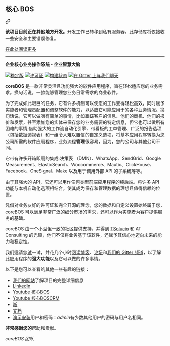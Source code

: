 <div class="Box-sc-g0xbh4-0 QkQOb js-snippet-clipboard-copy-unpositioned" data-hpc="true"><article class="markdown-body entry-content container-lg" itemprop="text"><div class="markdown-heading" dir="auto"><h1 tabindex="-1" class="heading-element" dir="auto" _msttexthash="5007301" _msthash="445">核心 BOS</h1><a id="user-content-corebos" class="anchor" aria-label="永久链接：coreBOS" href="#corebos" _mstaria-label="314405" _msthash="446"><svg class="octicon octicon-link" viewBox="0 0 16 16" version="1.1" width="16" height="16" aria-hidden="true"><path d="m7.775 3.275 1.25-1.25a3.5 3.5 0 1 1 4.95 4.95l-2.5 2.5a3.5 3.5 0 0 1-4.95 0 .751.751 0 0 1 .018-1.042.751.751 0 0 1 1.042-.018 1.998 1.998 0 0 0 2.83 0l2.5-2.5a2.002 2.002 0 0 0-2.83-2.83l-1.25 1.25a.751.751 0 0 1-1.042-.018.751.751 0 0 1-.018-1.042Zm-4.69 9.64a1.998 1.998 0 0 0 2.83 0l1.25-1.25a.751.751 0 0 1 1.042.018.751.751 0 0 1 .018 1.042l-1.25 1.25a3.5 3.5 0 1 1-4.95-4.95l2.5-2.5a3.5 3.5 0 0 1 4.95 0 .751.751 0 0 1-.018 1.042.751.751 0 0 1-1.042.018 1.998 1.998 0 0 0-2.83 0l-2.5 2.5a1.998 1.998 0 0 0 0 2.83Z"></path></svg></a></div>
<p dir="auto" _msttexthash="458995615" _msthash="447"><strong _istranslated="1">该项目目前正在其他地方开发。</strong>开发工作已转移到私有服务器。此存储库将仅接收一些安全和主要错误修复。</p>
<p dir="auto"><a href="https://blog.corebos.org/blog/byebyeopensource" rel="nofollow" _msttexthash="25639237" _msthash="448">在此处阅读更多</a></p>
<hr>
<p dir="auto"><strong _msttexthash="28244372" _msthash="449">企业核心业务操作系统 - 企业智慧大脑 </strong></p>
<p dir="auto"><a target="_blank" rel="noopener noreferrer nofollow" href="https://camo.githubusercontent.com/770b6bdb20195563a51a18d81e5df1275e01fcc6d2d089a9f6e4163cf56bf4c4/68747470733a2f2f626c6f672e636f7265626f732e6f72672f737461626c652e737667"><img src="https://camo.githubusercontent.com/770b6bdb20195563a51a18d81e5df1275e01fcc6d2d089a9f6e4163cf56bf4c4/68747470733a2f2f626c6f672e636f7265626f732e6f72672f737461626c652e737667" alt="稳定版" data-canonical-src="https://blog.corebos.org/stable.svg" style="max-width: 100%;" _mstalt="172393" _msthash="450"></a>
<a target="_blank" rel="noopener noreferrer nofollow" href="https://camo.githubusercontent.com/1869a1fafd8e3ee88eb78c427082f7010bf949084b94d3e5842ea2e5b4d463b9/68747470733a2f2f626c6f672e636f7265626f732e6f72672f6c6963656e73652e737667"><img src="https://camo.githubusercontent.com/1869a1fafd8e3ee88eb78c427082f7010bf949084b94d3e5842ea2e5b4d463b9/68747470733a2f2f626c6f672e636f7265626f732e6f72672f6c6963656e73652e737667" alt="许可证" data-canonical-src="https://blog.corebos.org/license.svg" style="max-width: 100%;" _mstalt="93288" _msthash="451"></a>
<a href="https://github.com/tsolucio/corebos/actions"><img src="https://github.com/tsolucio/corebos/actions/workflows/formatting.yml/badge.svg" alt="构建状态" style="max-width: 100%;" _mstalt="181376" _msthash="452"></a>
<a href="https://gitter.im/corebos/discuss?utm_source=badge&amp;utm_medium=badge&amp;utm_campaign=pr-badge" rel="nofollow"><img src="https://camo.githubusercontent.com/bb5bbebd86bda00b085a8a38ec9ac039fd2d10592053830eab4e3a00dcc6a4dd/68747470733a2f2f6261646765732e6769747465722e696d2f7068706d642f636f6d6d756e6974792e737667" alt="在 Gitter 上与我们聊天" data-canonical-src="https://badges.gitter.im/phpmd/community.svg" style="max-width: 100%;" _mstalt="387725" _msthash="453"></a></p>
<p dir="auto" _msttexthash="865174895" _msthash="454"><strong _istranslated="1">coreBOS</strong> 是一款非常灵活且功能强大的软件应用程序，旨在轻松适应您的业务需求。换句话说，一款能够管理您业务日常需求的商业软件。</p>
<p dir="auto" _msttexthash="12102029797" _msthash="455">为了完成如此艰巨的任务，它有许多机制可以使您的工作变得轻松高效，同时赋予实施者和管理员配置和调整软件的能力，以适应它可能应用于的各种业务情况。换句话说，它可以做所有简单的事情，比如跟踪客户的信息、他们的商机、他们的报价和发票，甚至添加您的实体来保存您的业务需要的特定信息，但它也可以做所有困难的事情;借助强大的工作流自动化引擎、带看板的工单管理、广泛的报告选项（包括数据透视表）和一组令人难以置信的自定义选项，将基本应用程序转换为您公司所需的软件应用程序，业务流程<strong _istranslated="1">管理</strong>很容易，因为，您的公司与其他公司不同。</p>
<p dir="auto" _msttexthash="1009516209" _msthash="456">它带有许多开箱即用的集成;决策表 （DMN）、WhatsApp、SendGrid、Google Measurement、ElasticSearch、Woocommerce、Mautic、ClickHouse、Facebook、OneSignal、Make 以及用于调用外部 API 的子系统等等。</p>
<p dir="auto" _msttexthash="1057678128" _msthash="457">由于其强大的 API，它还可以用作任何类型前端应用程序的纯后端。将许多 API 功能与本机自动化选项相结合，使其成为保存和管理数据的理想且值得信赖的位置。</p>
<p dir="auto" _msttexthash="1179676069" _msthash="458">凭借对业务友好的许可证和完全开源的理念，您的数据和自定义设置始终属于您，coreBOS 可以满足非常广泛的细分市场的需求，还可以作为实施者为客户提供服务的基础。</p>
<p dir="auto" _msttexthash="1079615407" _msthash="459">coreBOS 由一个小型但一致的社区提供支持，并得到 <a href="https://tsolucio.com" rel="nofollow" _istranslated="1">TSolucio</a> 和 AT Consulting 的光顾，他们不仅将业务基于该软件，还赋予其信心地迈向未来的能力和稳定性。</p>
<p dir="auto" _msttexthash="684540844" _msthash="460">我们邀请您<a href="http://corebos.org/documentation/doku.php?id=en:install550" rel="nofollow" _istranslated="1">试</a>一试，并花几个小时<a href="http://blog.corebos.org" rel="nofollow" _istranslated="1">阅读博客</a>、<a href="http://discussions.corebos.org/" rel="nofollow" _istranslated="1">论坛</a>和<a href="https://gitter.im/corebos/discuss" rel="nofollow" _istranslated="1">我们的 Gitter 频道</a>，以了解此应用程序的<strong _istranslated="1">强大功能</strong>以及它可以做的许多事情。</p>
<p dir="auto" _msttexthash="116836512" _msthash="461">以下是您可以查看的其他一些有趣的链接：</p>
<ul dir="auto">
<li _msttexthash="86306948" _msthash="462"><a href="http://corebos.org/" rel="nofollow" _istranslated="1">我们的网站</a>了解项目的完整详细信息</li>
<li><a href="http://www.linkedin.com/groups/coreBOS-7479130?trk=my_groups-b-grp-v" rel="nofollow" _msttexthash="107016" _msthash="463">LinkedIn</a></li>
<li><a href="https://www.youtube.com/channel/UCmUzoelIqe2eL3YvEv5kLYw" rel="nofollow" _msttexthash="9784294" _msthash="464">Youtube 核心BOS</a></li>
<li><a href="https://www.youtube.com/channel/UCqH0YuMrOI9HSEObq3xqXLQ" rel="nofollow" _msttexthash="9843184" _msthash="465">Youtube 核心BOSCRM</a></li>
<li><a href="https://twitter.com/coreBOSBeat" rel="nofollow" _msttexthash="1985711" _msthash="466">唽</a></li>
<li><a href="http://corebos.org/documentation/" rel="nofollow" _msttexthash="5144373" _msthash="467">文档</a></li>
<li _msttexthash="210665871" _msthash="468"><a href="http://demo.corebos.com/" rel="nofollow" _istranslated="1">演示安装</a>用户和密码：<em _istranslated="1">admin</em>有少数其他用户的密码与用户名相同。</li>
</ul>
<p dir="auto" _msttexthash="50932323" _msthash="469"><strong _istranslated="1">非常感谢您的</strong>帮助和贡献。</p>
<p dir="auto"><em _msttexthash="11624899" _msthash="470">coreBOS 团队</em></p>
</article></div>
